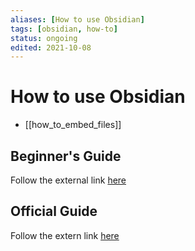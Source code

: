 ```yaml
---
aliases: [How to use Obsidian]
tags: [obsidian, how-to]
status: ongoing
edited: 2021-10-08
---
```


# How to use Obsidian
- [[how_to_embed_files]]

## Beginner's Guide
Follow the external link [here](https://theproductiveengineer.net/the-beginners-guide-to-obsidian-notes-step-by-step/)

## Official Guide
Follow the extern link [here](https://help.obsidian.md/Index)